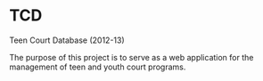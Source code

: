 TCD
=================

Teen Court Database (2012-13)

The purpose of this project is to serve as a web application for the management of teen and youth court programs.